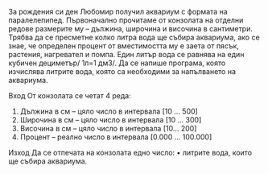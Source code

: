 За рождения си ден Любомир получил аквариум с формата на паралелепипед. Първоначално прочитаме от конзолата на отделни редове размерите му – дължина, широчина и височина в сантиметри. Трябва да се пресметне колко литра вода ще събира аквариума, ако се знае, че определен процент от вместимостта му е заета от пясък, растения, нагревател и помпа. 
Един литър вода се равнява на един кубичен дециметър/ 1л=1 дм3/. 
Да се напише програма, която изчислява литрите вода, която са необходими за напълването на аквариума.

Вход
От конзолата се четат 4 реда:
1.	Дължина в см – цяло число в интервала [10 … 500]
2.	Широчина в см – цяло число в интервала [10 … 300]
3.	Височина в см – цяло число в интервала [10… 200]
4.	Процент  – реално число в интервала [0.000 … 100.000]

Изход
Да се отпечата на конзолата едно число:
•	литрите вода, които ще събира аквариума.

